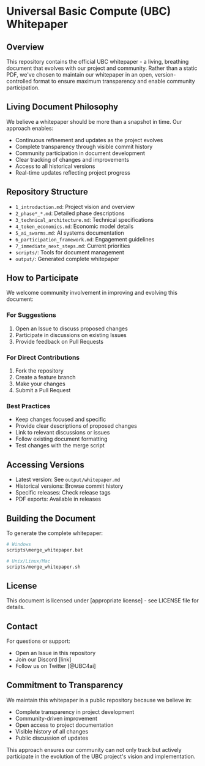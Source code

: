# Universal Basic Compute (UBC) Whitepaper

## Overview
This repository contains the official UBC whitepaper - a living, breathing document that evolves with our project and community. Rather than a static PDF, we've chosen to maintain our whitepaper in an open, version-controlled format to ensure maximum transparency and enable community participation.

## Living Document Philosophy
We believe a whitepaper should be more than a snapshot in time. Our approach enables:
- Continuous refinement and updates as the project evolves
- Complete transparency through visible commit history
- Community participation in document development
- Clear tracking of changes and improvements
- Access to all historical versions
- Real-time updates reflecting project progress

## Repository Structure
- `1_introduction.md`: Project vision and overview
- `2_phase*_*.md`: Detailed phase descriptions
- `3_technical_architecture.md`: Technical specifications
- `4_token_economics.md`: Economic model details
- `5_ai_swarms.md`: AI systems documentation
- `6_participation_framework.md`: Engagement guidelines
- `7_immediate_next_steps.md`: Current priorities
- `scripts/`: Tools for document management
- `output/`: Generated complete whitepaper

## How to Participate
We welcome community involvement in improving and evolving this document:

### For Suggestions
1. Open an Issue to discuss proposed changes
2. Participate in discussions on existing Issues
3. Provide feedback on Pull Requests

### For Direct Contributions
1. Fork the repository
2. Create a feature branch
3. Make your changes
4. Submit a Pull Request

### Best Practices
- Keep changes focused and specific
- Provide clear descriptions of proposed changes
- Link to relevant discussions or issues
- Follow existing document formatting
- Test changes with the merge script

## Accessing Versions
- Latest version: See `output/whitepaper.md`
- Historical versions: Browse commit history
- Specific releases: Check release tags
- PDF exports: Available in releases

## Building the Document
To generate the complete whitepaper:
```bash
# Windows
scripts\merge_whitepaper.bat

# Unix/Linux/Mac
scripts/merge_whitepaper.sh
```

## License
This document is licensed under [appropriate license] - see LICENSE file for details.

## Contact
For questions or support:
- Open an Issue in this repository
- Join our Discord [link]
- Follow us on Twitter [@UBC4ai]

## Commitment to Transparency
We maintain this whitepaper in a public repository because we believe in:
- Complete transparency in project development
- Community-driven improvement
- Open access to project documentation
- Visible history of all changes
- Public discussion of updates

This approach ensures our community can not only track but actively participate in the evolution of the UBC project's vision and implementation.
